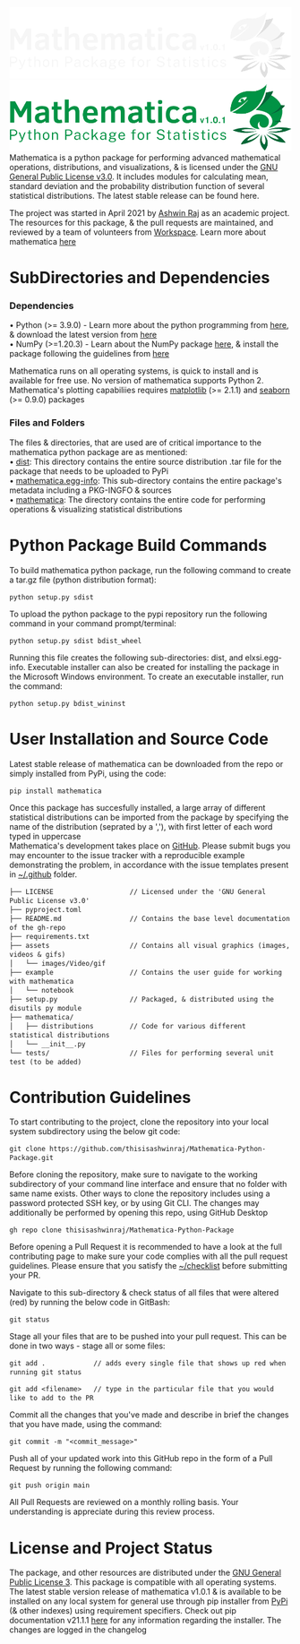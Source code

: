 ![](https://github.com/thisisashwinraj/Mathematica-Python-Package/blob/main/assets/images/Mathematica_Banner_Dark.png#gh-dark-mode-only)
![](https://github.com/thisisashwinraj/Mathematica-Python-Package/blob/main/assets/images/Mathematica_Banner_Light.png#gh-light-mode-only)
Mathematica is a python package for performing advanced mathematical operations, distributions, and visualizations, & is licensed under the [GNU General Public License v3.0](https://github.com/thisisashwinraj/Mathematica-Python-Package/blob/main/LICENSE). It includes modules for calculating mean, standard deviation and the probability distribution function of several statistical distributions. The latest stable release can be found here.

The project was started in April 2021 by [Ashwin Raj](https://www.github.com/thisisashwinraj) as an academic project. The resources for this package, & the pull requests are maintained, and reviewed by a team of volunteers from [Workspace](https://github.com/workspacedevelopers). Learn more about mathematica [here](https://codeinplace.stanford.edu/2021/showcase/436)


# SubDirectories and Dependencies
### Dependencies
• Python (>= 3.9.0) - Learn more about the python programming from [here](https://www.python.org/), & download the latest version from [here](https://www.python.org/downloads/)
<br>
• NumPy (>=1.20.3) - Learn about the NumPy package [here](https://numpy.org/), & install the package following the guidelines from [here](https://numpy.org/install/)

Mathematica runs on all operating systems, is quick to install and is available for free use. No version of mathematica supports Python 2. Mathematica's plotting capabiliies requires [matplotlib](https://matplotlib.org/) (>= 2.1.1) and [seaborn](https://seaborn.pydata.org/) (>= 0.9.0) packages

### Files and Folders
The files & directories, that are used are of critical importance to the mathematica python package are as mentioned:
<br>
• [dist](https://github.com/thisisashwinraj/Mathematica-Python-Package/tree/main/dist): This directory contains the entire source distribution .tar file for the package that needs to be uploaded to PyPi
<br>
• [mathematica.egg-info](https://github.com/thisisashwinraj/Mathematica-Python-Package/tree/main/mathematica.egg-info): This sub-directory contains the entire package's metadata including a PKG-INGFO & sources
<br>
• [mathematica](https://github.com/thisisashwinraj/Mathematica-Python-Package/tree/main/mathematica): The directory contains the entire code for performing operations & visualizing statistical distributions

# Python Package Build Commands
To build mathematica python package, run the following command to create a tar.gz file (python distribution format):
```
python setup.py sdist
```
To upload the python package to the pypi repository run the following command in your command prompt/terminal:
```
python setup.py sdist bdist_wheel
```
Running this file creates the following sub-directories: dist, and elxsi.egg-info. Executable installer can also be created for installing the package in the Microsoft Windows environment. 
To create an executable installer, run the command:
```
python setup.py bdist_wininst
```
# User Installation and Source Code
Latest stable release of mathematica can be downloaded from the repo or simply installed from PyPi, using the code:
```
pip install mathematica
```
Once this package has succesfully installed, a large array of different statistical distributions can be imported from the package by specifying the name of the distribution (seprated by a ','), with first letter of each word typed in uppercase
<br>
Mathematica's development takes place on [GitHub](https://github.com/thisisashwinraj/Elxsi-Mathematical-Python-Package). Please submit bugs you may encounter to the issue tracker with a reproducible example demonstrating the problem, in accordance with the issue templates present in [~/.github](https://github.com/thisisashwinraj/Elxsi-Mathematical-Python-Package/tree/main/.github) folder.
    
    ├── LICENSE                   // Licensed under the 'GNU General Public License v3.0'
    ├── pyproject.toml
    ├── README.md                 // Contains the base level documentation of the gh-repo
    ├── requirements.txt
    ├── assets                    // Contains all visual graphics (images, videos & gifs)
    │   └── images/Video/gif 
    ├── example                   // Contains the user guide for working with mathematica
    │   └── notebook
    ├── setup.py                  // Packaged, & distributed using the disutils py module
    ├── mathematica/
    │   ├── distributions         // Code for various different statistical distributions
    │   └── __init__.py
    └── tests/                    // Files for performing several unit test (to be added)
    

# Contribution Guidelines
To start contributing to the project, clone the repository into your local system subdirectory using the below git code:
```
git clone https://github.com/thisisashwinraj/Mathematica-Python-Package.git
```
Before cloning the repository, make sure to navigate to the working subdirectory of your command line interface and ensure that no folder with same name exists. Other ways to clone the repository includes using a password protected SSH key, or by using Git CLI. The changes may additionally be performed by opening this repo, using GitHub Desktop
```
gh repo clone thisisashwinraj/Mathematica-Python-Package
```
Before opening a Pull Request it is recommended to have a look at the full contributing page to make sure your code complies with all the pull request guidelines. Please ensure that you satisfy the [~/checklist](https://github.com/thisisashwinraj/Elxsi-Mathematical-Python-Package/tree/main/Template%20Files/PULL_REQUEST_TEMPLATE) before submitting your PR.

Navigate to this sub-directory & check status of all files that were altered (red) by running the below code in GitBash:
```
git status
```
Stage all your files that are to be pushed into your pull request. This can be done in two ways - stage all or some files:
```
git add .            // adds every single file that shows up red when running git status
```
```
git add <filename>   // type in the particular file that you would like to add to the PR
```

Commit all the changes that you've made and describe in brief the changes that you have made, using the command:
```
git commit -m "<commit_message>"
```
Push all of your updated work into this GitHub repo in the form of a Pull Request by running the following command:
```
git push origin main
```
All Pull Requests are reviewed on a monthly rolling basis. Your understanding is appreciate during this review process.

# License and Project Status
The package, and other resources are distributed under the [GNU General Public License 3](https://github.com/thisisashwinraj/Elxsi-Mathematical-Python-Package/blob/main/LICENSE). This package is compatible with all operating systems. The latest stable version release of mathematica v1.0.1 & is available to be installed on any local system for general use through pip installer from [PyPi](https://pypi.org/project/elxsi/) (& other indexes) using requirement specifiers. Check out pip documentation v21.1.1 [here](https://pip.pypa.io/en/stable/) for any information regarding the installer. The changes are logged in the changelog
